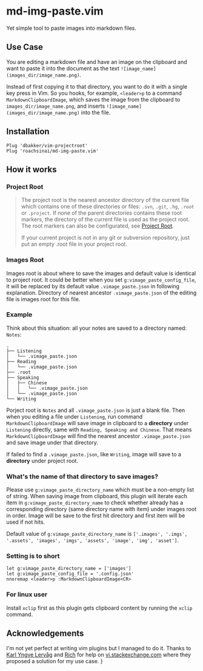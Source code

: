 # md-img-paste.vim

Yet simple tool to paste images into markdown files.

## Use Case

You are editing a markdown file and have an image on the clipboard and want to paste it into the document as the text `![image_name](images_dir/image_name.png)`.

Instead of first copying it to that directory, you want to do it with a single key press in Vim. So you hooks, for example, `<leader>p` to a command `MarkdownClipboardImage`, which saves the image from the clipboard to `images_dir/image_name.png`, and inserts `![image_name](images_dir/image_name.png)` into the file.

## Installation

```
Plug 'dbakker/vim-projectroot'
Plug 'roachsinai/md-img-paste.vim'
```

## How it works

### Project Root

> The project root is the nearest ancestor directory of the current file which contains one of these directories or files: `.svn`, `.git`, `.hg`, `.root` or `.project`. If none of the parent directories contains these root markers, the directory of the current file is used as the project root. The root markers can also be configurated, see [Project Root](https://github.com/skywind3000/asyncrun.vim/wiki/Project-Root).
>
> If your current project is not in any git or subversion repository, just put an empty .root file in your project root.

### Images Root

Images root is about where to save the images and default value is identical to project root.  It could be better when you set `g:vimage_paste_config_file`, it will be replaced by its default value `.vimage_paste.json` in following explanation. Directory of nearest ancestor `.vimage_paste.json` of the editing file is images root for this file.

### Example

Think about this situation: all your notes are saved to a directory named: `Notes`:

```
.
├── Listening
│   └── .vimage_paste.json
├── Reading
│   └── .vimage_paste.json
├── .root
├── Speaking
│   ├── Chinese
│   │   └── .vimage_paste.json
│   └── .vimage_paste.json
└── Writing
```

Porject root is `Notes` and all `.vimage_paste.json` is just a blank file. Then when you editing a file under `Listening`, run command `MarkdownClipboardImage` will save image in clipboard to a **directory** under `Listening` directly, same with `Reading, Speaking and Chinese`. That means `MarkdownClipboardImage` will find the nearest ancestor `.vimage_paste.json` and save image under that directory.

If failed to find a `.vimage_paste.json`, like `Writing`, image will save to a **directory** under project root.

### What's the name of that directory to save images?

Please use `g:vimage_paste_directory_name` which must be a non-empty list of string. When saving image from clipboard, this plugin will iterate each item in `g:vimage_paste_directory_name` to check whether already has a corresponding directory (same directory name with item) under images root in order. Image will be save to the first hit directory and first item will be used if not hits.

Default value of `g:vimage_paste_directory_name` is `['.images', '.imgs', '.assets', 'images', 'imgs', 'assets', 'image', 'img', 'asset']`.

### Setting is to short

```
let g:vimage_paste_directory_name = ['images']
let g:vimage_paste_config_file = '.config.json'
nnoremap <leader>p :MarkdownClipboardImage<CR>
```

### For linux user

Install `xclip` first as this plugin gets clipboard content by running the `xclip` command.

## Acknowledgements

I'm not yet perfect at writing vim plugins but I managed to do it. Thanks to [Karl Yngve Lervåg](https://vi.stackexchange.com/users/21/karl-yngve-lerv%C3%A5g) and [Rich](https://vi.stackexchange.com/users/343/rich) for help on [vi.stackexchange.com](https://vi.stackexchange.com/questions/14114/paste-link-to-image-in-clipboard-when-editing-markdown) where they proposed a solution for my use case.
}
```
